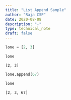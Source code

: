 ```yaml
---
title: "List Append Sample"
author: "Raja CSP"
date: 2020-08-08
description: "-"
type: technical_note
draft: false
---
```


```python
lone = [2, 3]
```


```python
lone
```




    [2, 3]




```python
lone.append(67)
```


```python
lone
```




    [2, 3, 67]




```python

```
